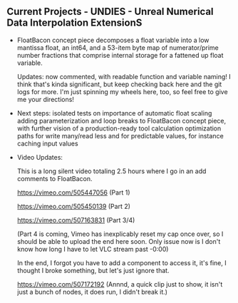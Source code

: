 ## Current Projects - UNDIES - Unreal Numerical Data Interpolation ExtensionS

- FloatBacon concept piece decomposes a float variable into a low mantissa float, an int64, and a 53-item byte map of numerator/prime number fractions that comprise internal storage for a fattened up float variable.

    Updates: now commented, with readable function and variable naming! I think that's kinda significant, but keep checking back here and the git logs for more. I'm just spinning my wheels here, too, so feel free to give me your directions!

- Next steps:
    isolated tests on importance of automatic float scaling
    adding parameterization and loop breaks to FloatBacon concept piece, with further vision of a production-ready tool
    calculation optimization paths for write many/read less and for predictable values, for instance caching input values

- Video Updates:

    This is a long silent video totaling 2.5 hours where I go in an add comments to FloatBacon.
    
    https://vimeo.com/505447056  (Part 1)  
    
    https://vimeo.com/505450139  (Part 2)  
    
    https://vimeo.com/507163831 (Part 3/4)
    
    (Part 4 is coming, Vimeo has inexplicably reset my cap once over, so I should be able to upload the end here soon. Only issue now is I don't know how long I have to let VLC stream past -0:00)
    
    In the end, I forgot you have to add a component to access it, it's fine, I thought I broke something, but let's just ignore that.
    
    https://vimeo.com/507172192 (Annnd, a quick clip just to show, it isn't just a bunch of nodes, it does run, I didn't break it.)
